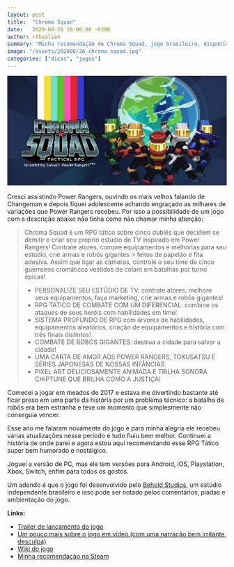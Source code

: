 ```yaml
---
layout: post
title:  "Chroma Squad"
date:   2020-08-26 18:00:00 -0300
author: rthealien
summary: "Minha recomendação de Chroma Squad, jogo brasileiro, disponível e quase todas as plataformas."
image: "/assets/202008/26_chroma_squad.jpg"
categories: ["dicas", "jogos"]
---
```


![Chroma Squad](/assets/202008/26_chroma_squad.jpg)

Cresci assistindo Power Rangers, ouvindo os mais velhos falando de Changeman e depois fiquei adolescente achando engraçado as milhares de variações que Power Rangers recebeu. Por isso a possibilidade de um jogo com a descrição abaixo não tinha como não chamar minha atenção:

> Chroma Squad é um RPG tático sobre cinco dublês que decidem se demitir e criar seu próprio estúdio de TV inspirado em Power Rangers! Contrate atores, compre equipamentos e melhorias para seu estúdio, crie armas e robôs gigantes > feitos de papelão e fita adesiva. Assim que ligar as câmeras, controle o seu time de cinco guerreiros cromáticos vestidos de colant em batalhas por turno épicas!
> 
> - PERSONALIZE SEU ESTÚDIO DE TV: contrate atores, melhore seus equipamentos, faça marketing, crie armas e robôs gigantes!
> - RPG TÁTICO DE COMBATE COM UM DIFERENCIAL: combine os ataques de seus heróis com habilidades em time!
> - SISTEMA PROFUNDO DE RPG com árvores de habilidades, equipamentos aleatórios, criação de equipamentos e história com três finais distintos!
> - COMBATE DE ROBÔS GIGANTES: destrua a cidade para salvar a cidade!
> - UMA CARTA DE AMOR AOS POWER RANGERS, TOKUSATSU E SÉRIES JAPONESAS DE NOSSAS INFÂNCIAS.
> - PIXEL ART DELICIOSAMENTE ANIMADA E TRILHA SONORA CHIPTUNE QUE BRILHA COMO A JUSTIÇA!

Comecei a jogar em meados de 2017 e estava me divertindo bastante até ficar preso em uma parte da história por um problema técnico: a batalha de robôs era bem estranha e teve um momento que simplesmente não conseguia vencer. 

Esse ano me falaram novamente do jogo e para minha alegria ele recebeu várias atualizações nesse período e tudo fluiu bem melhor. Continuei a história de onde parei e agora estou aqui recomendando esse RPG Tático super bem humorado e nostálgico.

Joguei a versão de PC, mas ele tem versões para Android, iOS, Playstation, Xbox, Switch, enfim para todos os gostos.

Um adendo é que o jogo foi desenvolvido pelo [Behold Studios], um estúdio independente brasileiro e isso pode ser notado pelos comentários, piadas e ambientação do jogo.

**Links:**

- [Trailer de lançamento do jogo][1]
- [Um pouco mais sobre o jogo em vídeo (com uma narração bem irritante, desculpa)][2]
- [Wiki do jogo][3]
- [Minha recomendação na Steam][4]

[Behold Studios]: https://www.beholdstudios.com.br/
[1]: https://www.youtube.com/watch?v=Wbp19Z2QaTk "Trailer de lançamento"
[2]: https://www.youtube.com/watch?v=UNSDiNzlBy4 "Jogos Bons Q Vc Não Conhece: ChromaSquad"
[3]: https://chromasquad.gamepedia.com/Chroma_Squad_Wiki "Wiki de Chroma Squad"
[4]: https://steamcommunity.com/id/rthealien/recommended/251130/ "Minha recomendação na Steam"